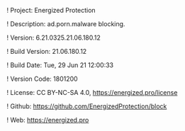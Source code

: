 ! Project: Energized Protection

! Description: ad.porn.malware blocking.

! Version: 6.21.0325.21.06.180.12

! Build Version: 21.06.180.12

! Build Date: Tue, 29 Jun 21 12:00:33

! Version Code: 1801200

! License: CC BY-NC-SA 4.0, https://energized.pro/license

! Github: https://github.com/EnergizedProtection/block

! Web: https://energized.pro
